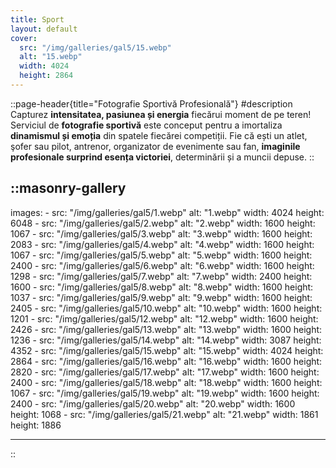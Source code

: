 ```yaml
---
title: Sport
layout: default
cover: 
  src: "/img/galleries/gal5/15.webp"
  alt: "15.webp"
  width: 4024
  height: 2864
---
```


::page-header{title="Fotografie Sportivă Profesională"}
#description
Capturez __intensitatea, pasiunea și energia__ fiecărui moment de pe teren! Serviciul de __fotografie sportivă__ este conceput pentru a imortaliza __dinamismul și emoția__ din spatele fiecărei competiții. Fie că ești un atlet, şofer sau pilot, antrenor, organizator de evenimente sau fan, __imaginile profesionale surprind esența victoriei__, determinării și a muncii depuse.
::

::masonry-gallery
---
  images:
    - src: "/img/galleries/gal5/1.webp"
      alt: "1.webp"
      width: 4024
      height: 6048
    - src: "/img/galleries/gal5/2.webp"
      alt: "2.webp"
      width: 1600
      height: 1067
    - src: "/img/galleries/gal5/3.webp"
      alt: "3.webp"
      width: 1600
      height: 2083
    - src: "/img/galleries/gal5/4.webp"
      alt: "4.webp"
      width: 1600
      height: 1067
    - src: "/img/galleries/gal5/5.webp"
      alt: "5.webp"
      width: 1600
      height: 2400
    - src: "/img/galleries/gal5/6.webp"
      alt: "6.webp"
      width: 1600
      height: 1298
    - src: "/img/galleries/gal5/7.webp"
      alt: "7.webp"
      width: 2400
      height: 1600
    - src: "/img/galleries/gal5/8.webp"
      alt: "8.webp"
      width: 1600
      height: 1037
    - src: "/img/galleries/gal5/9.webp"
      alt: "9.webp"
      width: 1600
      height: 2405
    - src: "/img/galleries/gal5/10.webp"
      alt: "10.webp"
      width: 1600
      height: 1201
    - src: "/img/galleries/gal5/12.webp"
      alt: "12.webp"
      width: 1600
      height: 2426
    - src: "/img/galleries/gal5/13.webp"
      alt: "13.webp"
      width: 1600
      height: 1236
    - src: "/img/galleries/gal5/14.webp"
      alt: "14.webp"
      width: 3087
      height: 4352
    - src: "/img/galleries/gal5/15.webp"
      alt: "15.webp"
      width: 4024
      height: 2864
    - src: "/img/galleries/gal5/16.webp"
      alt: "16.webp"
      width: 1600
      height: 2820
    - src: "/img/galleries/gal5/17.webp"
      alt: "17.webp"
      width: 1600
      height: 2400
    - src: "/img/galleries/gal5/18.webp"
      alt: "18.webp"
      width: 1600
      height: 1067
    - src: "/img/galleries/gal5/19.webp"
      alt: "19.webp"
      width: 1600
      height: 2400
    - src: "/img/galleries/gal5/20.webp"
      alt: "20.webp"
      width: 1600
      height: 1068
    - src: "/img/galleries/gal5/21.webp"
      alt: "21.webp"
      width: 1861
      height: 1886
    
---
::